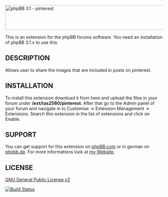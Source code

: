 <img src="https://tas2580.net/downloads/phpbb-pinterest/image.png" width="600" height="80" alt="phpBB 3.1 - pinterest" />

This is an extension for the phpBB forums software. You need an installation of phpBB 3.1.x to use this.

DESCRIPTION
-------
Allows user to share the images that are included in posts on pinterest.

INSTALLATION
----------
To install this extension download it from here and upload the files in your forum under <b>/ext/tas2580/pinterest</b>.
After that go to the Admin panel of your forum and navigate in to Customise -> Extension Management -> Extensions. Search this extension in the list of extensions and click on Enable.


SUPPORT
-------
You can get support for this extension on <a href="https://www.phpbb.com/community/viewtopic.php?f=456&t=2346906">phpBB.com</a>
or in german on <a href="https://www.phpbb.de/community/viewtopic.php?f=149&t=236071">phpbb.de</a>. For more informations look at
<a href="https://tas2580.net/downloads/phpbb-social-media-buttons/">my Website</a>.

LICENSE
-------
<a href="http://opensource.org/licenses/gpl-2.0.php">GNU General Public License v2</a>

[![Build Status](https://travis-ci.org/tas2580/pinterest.svg?branch=master)](https://travis-ci.org/tas2580/pinterest)
